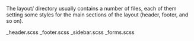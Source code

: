 The layout/ directory usually contains a number of files,
each of them setting some styles for the main sections of the layout (header, footer, and so on).

_header.scss
_footer.scss
_sidebar.scss
_forms.scss